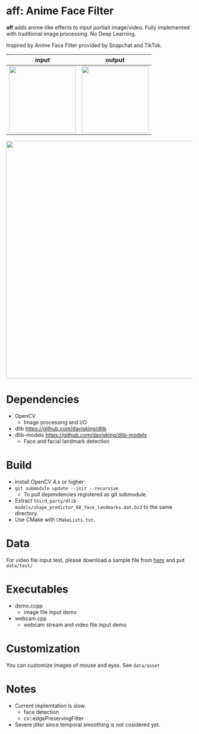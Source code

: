 # **aff**: Anime Face Filter
**aff** adds anime-like effects to input portlait image/video.
Fully implemented with traditional image processing.
No Deep Learning.

Inspired by Anime Face Filter provided by Snapchat and TikTok.



|input|output|
|---|---|
|<img src="https://raw.githubusercontent.com/wiki/unclearness/anime-face-filter/images/lena.jpg" width="180">|<img src="https://raw.githubusercontent.com/wiki/unclearness/anime-face-filter/images/lena_result.png" width="180">|

<img src="https://raw.githubusercontent.com/wiki/unclearness/anime-face-filter/images/trump_result.gif" width="640">


# Dependencies
- OpenCV
  - Image processing and I/O
- dlib
    https://github.com/davisking/dlib
- dlib-models https://github.com/davisking/dlib-models
    - Face and facial landmark detection


# Build
- Install OpenCV 4.x or higher
- `git submodule update --init --recursive`
  - To pull dependencies registered as git submodule. 
- Extract `third_party/dlib-models/shape_predictor_68_face_landmarks.dat.bz2` to the same directory. 
- Use CMake with `CMakeLists.txt`.


# Data
 For video file input test, please download a sample file from [here](https://drive.google.com/file/d/1ovOwdAL7w9WpGF_q_jUdZivpUOcvL7dW/view?usp=sharing) and put `data/test/`


# Executables
- demo.ccpp
  - image file input demo
- webcam.cpp
  - webcam stream and video file input demo

# Customization
You can customize images of mouse and eyes. See `data/asset`


 # Notes
 - Current implemtation is slow.
   - face detection
   - cv::edgePreservingFilter
 - Severe jitter since temporal smoothing is not cosidered yet.


